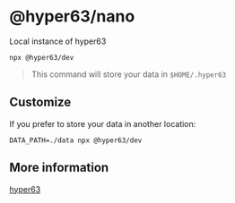 # @hyper63/nano

Local instance of hyper63

```
npx @hyper63/dev
```

> This command will store your data in `$HOME/.hyper63` 

## Customize

If you prefer to store your data in another location:

```
DATA_PATH=./data npx @hyper63/dev
``` 

## More information

[hyper63](https://github.com/hyper63/hyper63)


